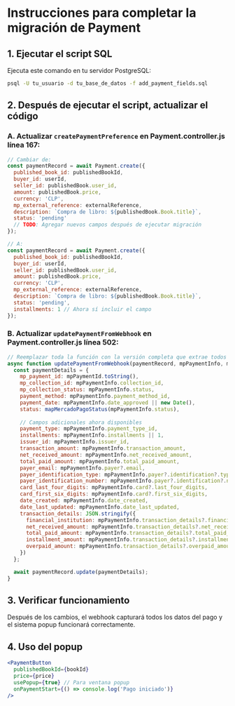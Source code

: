 # Instrucciones para completar la migración de Payment

## 1. Ejecutar el script SQL
Ejecuta este comando en tu servidor PostgreSQL:
```bash
psql -U tu_usuario -d tu_base_de_datos -f add_payment_fields.sql
```

## 2. Después de ejecutar el script, actualizar el código

### A. Actualizar `createPaymentPreference` en Payment.controller.js línea 167:
```javascript
// Cambiar de:
const paymentRecord = await Payment.create({
  published_book_id: publishedBookId,
  buyer_id: userId,
  seller_id: publishedBook.user_id,
  amount: publishedBook.price,
  currency: 'CLP',
  mp_external_reference: externalReference,
  description: `Compra de libro: ${publishedBook.Book.title}`,
  status: 'pending'
  // TODO: Agregar nuevos campos después de ejecutar migración
});

// A:
const paymentRecord = await Payment.create({
  published_book_id: publishedBookId,
  buyer_id: userId,
  seller_id: publishedBook.user_id,
  amount: publishedBook.price,
  currency: 'CLP',
  mp_external_reference: externalReference,
  description: `Compra de libro: ${publishedBook.Book.title}`,
  status: 'pending',
  installments: 1 // Ahora sí incluir el campo
});
```

### B. Actualizar `updatePaymentFromWebhook` en Payment.controller.js línea 502:
```javascript
// Reemplazar toda la función con la versión completa que extrae todos los datos
async function updatePaymentFromWebhook(paymentRecord, mpPaymentInfo, mpPaymentId) {
  const paymentDetails = {
    mp_payment_id: mpPaymentId.toString(),
    mp_collection_id: mpPaymentInfo.collection_id,
    mp_collection_status: mpPaymentInfo.status,
    payment_method: mpPaymentInfo.payment_method_id,
    payment_date: mpPaymentInfo.date_approved || new Date(),
    status: mapMercadoPagoStatus(mpPaymentInfo.status),
    
    // Campos adicionales ahora disponibles
    payment_type: mpPaymentInfo.payment_type_id,
    installments: mpPaymentInfo.installments || 1,
    issuer_id: mpPaymentInfo.issuer_id,
    transaction_amount: mpPaymentInfo.transaction_amount,
    net_received_amount: mpPaymentInfo.net_received_amount,
    total_paid_amount: mpPaymentInfo.total_paid_amount,
    payer_email: mpPaymentInfo.payer?.email,
    payer_identification_type: mpPaymentInfo.payer?.identification?.type,
    payer_identification_number: mpPaymentInfo.payer?.identification?.number,
    card_last_four_digits: mpPaymentInfo.card?.last_four_digits,
    card_first_six_digits: mpPaymentInfo.card?.first_six_digits,
    date_created: mpPaymentInfo.date_created,
    date_last_updated: mpPaymentInfo.date_last_updated,
    transaction_details: JSON.stringify({
      financial_institution: mpPaymentInfo.transaction_details?.financial_institution,
      net_received_amount: mpPaymentInfo.transaction_details?.net_received_amount,
      total_paid_amount: mpPaymentInfo.transaction_details?.total_paid_amount,
      installment_amount: mpPaymentInfo.transaction_details?.installment_amount,
      overpaid_amount: mpPaymentInfo.transaction_details?.overpaid_amount
    })
  };

  await paymentRecord.update(paymentDetails);
}
```

## 3. Verificar funcionamiento
Después de los cambios, el webhook capturará todos los datos del pago y el sistema popup funcionará correctamente.

## 4. Uso del popup
```jsx
<PaymentButton 
  publishedBookId={bookId}
  price={price}
  usePopup={true} // Para ventana popup
  onPaymentStart={() => console.log('Pago iniciado')}
/>
```